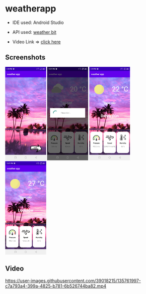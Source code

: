 # weatherapp

- IDE used: Android Studio

- API used: [weather bit](https://www.weatherbit.io/)

<!-- video link -->
- Video Link => [click here](https://youtu.be/alD0hfXQEm4) 

## Screenshots 
<!-- image link -->
<p>
    <img src ="./images/home.jpeg" height="300dp" alt="home page">
    <img src = "./images/loading.jpeg" height="300dp" alt="weather page">
    <img src ="./images/dehradun.jpeg" height="300dp" alt="home page">
    <img src = "./images/lucknow.jpeg" height="300dp" alt="weather page">
</p>

## Video

https://user-images.githubusercontent.com/39018215/135761997-c7a793a4-399a-4825-b781-6b526744ba82.mp4

